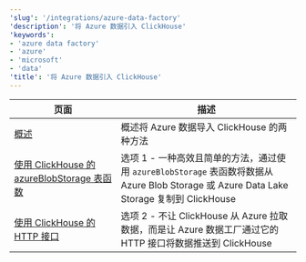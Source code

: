 ```yaml
---
'slug': '/integrations/azure-data-factory'
'description': '将 Azure 数据引入 ClickHouse'
'keywords':
- 'azure data factory'
- 'azure'
- 'microsoft'
- 'data'
'title': '将 Azure 数据引入 ClickHouse'
---
```


| 页面                                                                               | 描述                                                                                                                                                                   |
|-----------------------------------------------------------------------------------|-------------------------------------------------------------------------------------------------------------------------------------------------------------------------|
| [概述](./overview.md)                                                             | 概述将 Azure 数据导入 ClickHouse 的两种方法                                                                                                                                 |
| [使用 ClickHouse 的 azureBlobStorage 表函数](./using_azureblobstorage.md)         | 选项 1 - 一种高效且简单的方法，通过使用 `azureBlobStorage` 表函数将数据从 Azure Blob Storage 或 Azure Data Lake Storage 复制到 ClickHouse                                  |
| [使用 ClickHouse 的 HTTP 接口](./using_http_interface.md)                        | 选项 2 - 不让 ClickHouse 从 Azure 拉取数据，而是让 Azure 数据工厂通过它的 HTTP 接口将数据推送到 ClickHouse                                                              |
